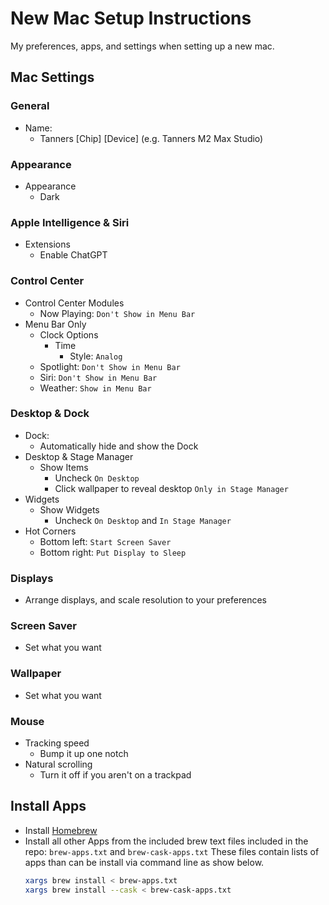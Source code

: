 
# New Mac Setup Instructions

My preferences, apps, and settings when setting up a new mac.


## Mac Settings

### General
- Name:
    - Tanners [Chip] [Device] (e.g. Tanners M2 Max Studio)

### Appearance
- Appearance
    - Dark

### Apple Intelligence & Siri
- Extensions
    - Enable ChatGPT

### Control Center
- Control Center Modules
    - Now Playing: `Don't Show in Menu Bar`
- Menu Bar Only
    - Clock Options
        - Time
            - Style: `Analog`
    - Spotlight: `Don't Show in Menu Bar`
    - Siri: `Don't Show in Menu Bar`
    - Weather: `Show in Menu Bar`

### Desktop & Dock
- Dock:
    - Automatically hide and show the Dock
- Desktop & Stage Manager
    - Show Items
        - Uncheck `On Desktop`
        - Click wallpaper to reveal desktop `Only in Stage Manager`
- Widgets
    - Show Widgets
        - Uncheck `On Desktop` and `In Stage Manager`
- Hot Corners
    - Bottom left: `Start Screen Saver`
    - Bottom right: `Put Display to Sleep`

### Displays
- Arrange displays, and scale resolution to your preferences

### Screen Saver
- Set what you want

### Wallpaper
- Set what you want

### Mouse
- Tracking speed
    - Bump it up one notch
- Natural scrolling
    - Turn it off if you aren't on a trackpad
## Install Apps

- Install [Homebrew](https://brew.sh)
- Install all other Apps from the included brew text files included in the repo: `brew-apps.txt` and `brew-cask-apps.txt` These files contain lists of apps than can be install via command line as show below.
    ```bash
    xargs brew install < brew-apps.txt
    xargs brew install --cask < brew-cask-apps.txt
    ```



    
